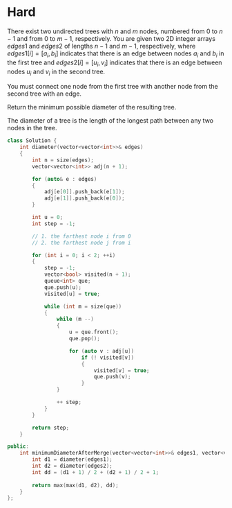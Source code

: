 # Hard

There exist two undirected trees with $n$ and $m$ nodes, numbered from $0$ to $n - 1$ and from $0$ to $m - 1$, respectively. You are given two 2D integer arrays $edges1$ and $edges2$ of lengths $n - 1$ and $m - 1$, respectively, where $edges1[i] = [a_i, b_i]$ indicates that there is an edge between nodes $a_i$ and $b_i$ in the first tree and $edges2[i] = [u_i, v_i]$ indicates that there is an edge between nodes $u_i$ and $v_i$ in the second tree.

You must connect one node from the first tree with another node from the second tree with an edge.

Return the minimum possible diameter of the resulting tree.

The diameter of a tree is the length of the longest path between any two nodes in the tree.

```cpp
class Solution {
    int diameter(vector<vector<int>>& edges)
    {
        int n = size(edges);
        vector<vector<int>> adj(n + 1);

        for (auto& e : edges)
        {
            adj[e[0]].push_back(e[1]);
            adj[e[1]].push_back(e[0]);
        }

        int u = 0;
        int step = -1;

        // 1. the farthest node i from 0
        // 2. the farthest node j from i

        for (int i = 0; i < 2; ++i)
        {
            step = -1;
            vector<bool> visited(n + 1);
            queue<int> que;
            que.push(u);
            visited[u] = true;

            while (int m = size(que))
            {
                while (m --)
                {
                    u = que.front();
                    que.pop();

                    for (auto v : adj[u])
                        if (! visited[v])
                        {
                            visited[v] = true;
                            que.push(v);
                        }
                }

                ++ step;
            }
        }

        return step;
    }

public:
    int minimumDiameterAfterMerge(vector<vector<int>>& edges1, vector<vector<int>>& edges2) {
        int d1 = diameter(edges1);
        int d2 = diameter(edges2);
        int dd = (d1 + 1) / 2 + (d2 + 1) / 2 + 1;
        
        return max(max(d1, d2), dd);
    }
};
```
